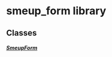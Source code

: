 


# smeup_form library











## Classes

##### [SmeupForm](../smeup_widgets_smeup_form/SmeupForm-class.md)



 















